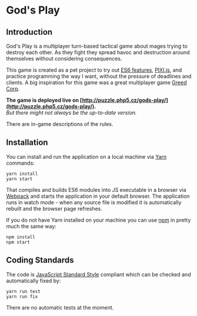 # God's Play

## Introduction

God's Play is a multiplayer turn-based tactical game about mages trying to destroy each other.
As they fight they spread havoc and destruction around themselves without considering consequences.

This game is created as a pet project to try out [ES6 features](http://es6-features.org/), [PIXI.js](http://www.pixijs.com/), and practice programming the way I want, without the pressure of deadlines and clients.
A big inspiration for this game was a great multiplayer game [Greed Corp](http://store.steampowered.com/app/48950/Greed_Corp/).

**The game is deployed live on [http://puzzle.php5.cz/gods-play/](http://puzzle.php5.cz/gods-play/).**  
*But there might not always be the up-to-date version.*

There are in-game descriptions of the rules.

## Installation

You can install and run the application on a local machine via [Yarn](https://yarnpkg.com/) commands: 
```
yarn install
yarn start
```

That compiles and builds ES6 modules into JS executable in a browser via [Webpack](https://webpack.github.io/) and starts the application in your default browser.
The application runs in watch mode - when any source file is modified it is automatically rebuilt and the browser page refreshes.
 
If you do not have Yarn installed on your machine you can use [npm](https://www.npmjs.com/) in pretty much the same way: 
```
npm install
npm start
```


## Coding Standards

The code is [JavaScript Standard Style](https://standardjs.com/) compliant which can be checked and automatically fixed by:
```
yarn run test
yarn run fix
```

There are no automatic tests at the moment.
